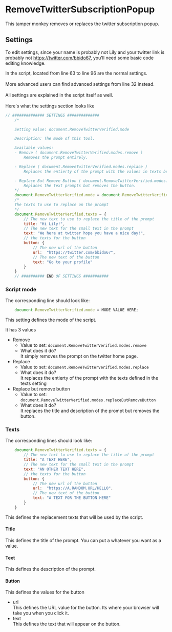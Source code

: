 # RemoveTwitterSubscriptionPopup
 This tamper monkey removes or replaces the twitter subscription popup.

## Settings
To edit settings, since your name is probably not Lily and your twitter link is probably not https://twitter.com/bbido67, you'll need some basic code editing knowledge.

In the script, located from line 63 to line 96 are the normal settings.<br><br> 
More advanced users can find advanced settings from line 32 instead. <br><br>
All settings are explained in the script itself as well. <br><br>
Here's what the settings section looks like
```javascript
// ############## SETTINGS ##############
	/* 

	Setting value: document.RemoveTwitterVerified.mode

	Description: The mode of this tool. 

	Available values: 
	- Remove ( document.RemoveTwitterVerified.modes.remove )
		Removes the prompt entirely.

	- Replace ( document.RemoveTwitterVerified.modes.replace )
		Replaces the entierty of the prompt with the values in texts below.

	- Replace But Remove Button ( document.RemoveTwitterVerified.modes.replaceButRemoveButton )
		Replaces the text prompts but removes the button.
	*/
    document.RemoveTwitterVerified.mode = document.RemoveTwitterVerified.modes.replace;
    /* 
	The texts to use to replace on the prompt
	*/
	document.RemoveTwitterVerified.texts = {
		// The new text to use to replace the title of the prompt
        title: "Hi Lily!", 
		// The new text for the small text in the prompt
        text: "We here at twitter hope you have a nice day!", 
		// the texts for the button
        button: { 
			// The new url of the button
            url:  "https://twitter.com/bbido67", 
			// The new text of the button
            text: "Go to your profile" 
        }
    }
	// ########## END OF SETTINGS ###########
```

### Script mode
The corresponding line should look like: 
```javascript
	document.RemoveTwitterVerified.mode = MODE VALUE HERE;
```
This setting defines the mode of the script. 

It has 3 values
- Remove 
  	- Value to set: `document.RemoveTwitterVerified.modes.remove`
	- What does it do?<br>
		It simply removes the prompt on the twitter home page.
- Replace 
	- Value to set: `document.RemoveTwitterVerified.modes.replace`
	- What does it do?<br>
		It replaces the entierty of the prompt with the texts defined in the texts setting
- Replace but remove button 
    - Value to set: `document.RemoveTwitterVerified.modes.replaceButRemoveButton`
	- What does it do?<br>
		It replaces the title and description of the prompt but removes the button.
### Texts
The corresponding lines should look like: 
```javascript
	document.RemoveTwitterVerified.texts = {
		// The new text to use to replace the title of the prompt
        title: "A TEXT HERE", 
		// The new text for the small text in the prompt
        text: "AN OTHER TEXT HERE", 
		// the texts for the button
        button: { 
			// The new url of the button
            url:  "https://A.RANDOM.URL/HELLO", 
			// The new text of the button
            text: "A TEXT FOR THE BUTTON HERE" 
        }
    }
```
This defines the replacement texts that will be used by the script.

#### Title
This defines the title of the prompt. You can put a whatever you want as a value.
#### Text 
This defines the description of the prompt.
#### Button
This defines the values for the button
- url<br>
	This defines the URL value for the button. Its where your browser will take you when you click it.
- text<br>
	This defines the text that will appear on the button.